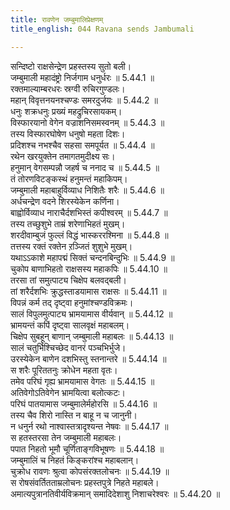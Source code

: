 ```yaml
---
title: रावणेन जम्बुमालिप्रेक्षणम्
title_english: 044 Ravana sends Jambumali

---
```

<div class="audioEmbed"  caption="श्रीराम-हरिसीताराममूर्ति-घनपाठिभ्यां वचनम्" src="https://archive.org/download/Ramayana-recitation-Sriram-harisItArAmamUrti-Ghanapaati-v2/Kanda_5/Kanda_5_SK-044-Ravana_sends_Jambumali.mp3"></div>

  
सन्दिष्टो राक्षसेन्द्रेण प्रहस्तस्य सुतो बली।  
जम्बुमाली महादंष्ट्रो निर्जगाम धनुर्धरः ॥ 5.44.1 ॥   
रक्तमाल्याम्बरधरः स्रग्वी रुचिरगुण्डलः।  
महान् विवृत्तनयनश्चण्डः समरदुर्जयः ॥ 5.44.2 ॥   
धनुः शक्रधनुः प्रख्यं महद्रुचिरसायकम्।  
विस्फारयानो वेगेन वज्राशनिसमस्वनम् ॥ 5.44.3 ॥   
तस्य विस्फारघोषेण धनुषो महता दिशः।  
प्रदिशश्च नभश्चैव सहसा समपूर्यत ॥ 5.44.4 ॥   
रथेन खरयुक्तेन तमागतमुदीक्ष्य सः।  
हनुमान् वेगसम्पन्नौ जहर्ष च ननाद च ॥ 5.44.5 ॥   
तं तोरणविटङ्कस्थं हनुमन्तं महाकिपम्।  
जम्बुमाली महाबाहुर्विव्याध निशितैः शरैः ॥ 5.44.6 ॥   
अर्धचन्द्रेण वदने शिरस्येकेन कर्णिना।  
बाह्वोर्विव्याध नाराचैर्दशभिस्तं कपीश्वरम् ॥ 5.44.7 ॥   
तस्य तच्छुशुभे ताम्रं शरेणाभिहतं मुखम्।  
शरदीवाम्बुजं फुल्लं विद्धं भास्कररश्मिना ॥ 5.44.8 ॥   
तत्तस्य रक्तं रक्तेन ऱञ्जितं शुशुभे मुखम्।  
यथाऽऽकाशे महापद्मं सिक्तं चन्दनबिन्दुभिः ॥ 5.44.9 ॥   
चुकोप बाणाभिहतो राक्षसस्य महाकपिः ॥ 5.44.10 ॥   
तरसा तां समुत्पाट्य चिक्षेप बलवद्बली।  
तां शरैर्दशभिः क्रुद्धस्ताडयामास राक्षसः ॥ 5.44.11 ॥   
विपन्नं कर्म तद् दृष्ट्वा हनुमांश्चण्डविक्रमः।  
सालं विपुलमुत्पाट्य भ्रामयामास वीर्यवान् ॥ 5.44.12 ॥   
भ्रामयन्तं कपिं दृष्ट्वा सालवृक्षं महाबलम्।  
चिक्षेप सुबहून् बाणान् जम्बुमाली महाबलः ॥ 5.44.13 ॥   
सालं चतुर्भिश्चिच्छेद वानरं पञ्चभिर्भुजे।  
उरस्येकेन बाणेन दशभिस्तु स्तनान्तरे ॥ 5.44.14 ॥   
स शरैः पूरिततनुः क्रोधेन महता वृतः।  
तमेव परिघं गृह्य भ्रामयामास वेगतः ॥ 5.44.15 ॥   
अतिवेगोऽतिवेगेन भ्रामयित्वा बलोत्कटः।  
परिघं पातयामास जम्बुमालेर्महोरसि ॥ 5.44.16 ॥   
तस्य चैव शिरो नास्ति न बाहू न च जानुनी।  
न धनुर्न रथो नाश्वास्तत्रादृश्यन्त नेषवः ॥ 5.44.17 ॥   
स हतस्तरसा तेन जम्बुमाली महाबलः।  
पपात निहतो भूमौ चूर्णिताङ्गविभूषणः ॥ 5.44.18 ॥   
जम्बुमालिं च निहतं किङ्करांश्च महाबलान्।  
चुक्रोध रावणः श्रुत्वा कोपसंरक्तलोचनः ॥ 5.44.19 ॥   
स रोषसंवर्तितताम्रलोचनः प्रहस्तपुत्रे निहते महाबले।  
अमात्यपुत्रानतिवीर्यविक्रमान् समादिदेशाशु निशाचरेश्वरः ॥ 5.44.20 ॥   